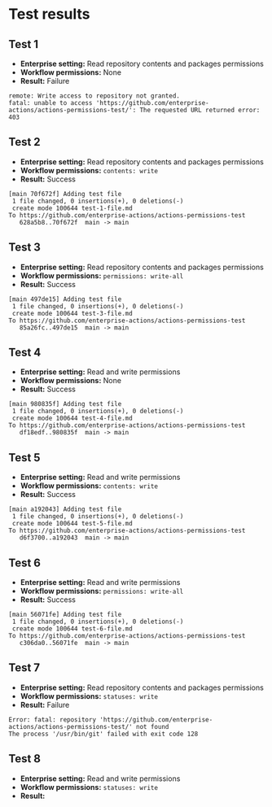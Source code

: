 # Test results

## Test 1

- **Enterprise setting:** Read repository contents and packages permissions
- **Workflow permissions:** None
- **Result:** Failure

```plain
remote: Write access to repository not granted.
fatal: unable to access 'https://github.com/enterprise-actions/actions-permissions-test/': The requested URL returned error: 403
```

## Test 2

- **Enterprise setting:** Read repository contents and packages permissions
- **Workflow permissions:** `contents: write`
- **Result:** Success

```plain
[main 70f672f] Adding test file
 1 file changed, 0 insertions(+), 0 deletions(-)
 create mode 100644 test-1-file.md
To https://github.com/enterprise-actions/actions-permissions-test
   628a5b8..70f672f  main -> main
```

## Test 3

- **Enterprise setting:** Read repository contents and packages permissions
- **Workflow permissions:** `permissions: write-all`
- **Result:** Success

```plain
[main 497de15] Adding test file
 1 file changed, 0 insertions(+), 0 deletions(-)
 create mode 100644 test-3-file.md
To https://github.com/enterprise-actions/actions-permissions-test
   85a26fc..497de15  main -> main
```

## Test 4

- **Enterprise setting:** Read and write permissions
- **Workflow permissions:** None
- **Result:** Success

```plain
[main 980835f] Adding test file
 1 file changed, 0 insertions(+), 0 deletions(-)
 create mode 100644 test-4-file.md
To https://github.com/enterprise-actions/actions-permissions-test
   df18edf..980835f  main -> main
```

## Test 5

- **Enterprise setting:** Read and write permissions
- **Workflow permissions:** `contents: write`
- **Result:** Success

```plain
[main a192043] Adding test file
 1 file changed, 0 insertions(+), 0 deletions(-)
 create mode 100644 test-5-file.md
To https://github.com/enterprise-actions/actions-permissions-test
   d6f3700..a192043  main -> main
```

## Test 6

- **Enterprise setting:** Read and write permissions
- **Workflow permissions:** `permissions: write-all`
- **Result:** Success

```plain
[main 56071fe] Adding test file
 1 file changed, 0 insertions(+), 0 deletions(-)
 create mode 100644 test-6-file.md
To https://github.com/enterprise-actions/actions-permissions-test
   c306da0..56071fe  main -> main
```

## Test 7

- **Enterprise setting:** Read repository contents and packages permissions
- **Workflow permissions:** `statuses: write`
- **Result:** Failure

```plain
Error: fatal: repository 'https://github.com/enterprise-actions/actions-permissions-test/' not found
The process '/usr/bin/git' failed with exit code 128
```

## Test 8

- **Enterprise setting:** Read and write permissions
- **Workflow permissions:** `statuses: write`
- **Result:**

```plain

```
